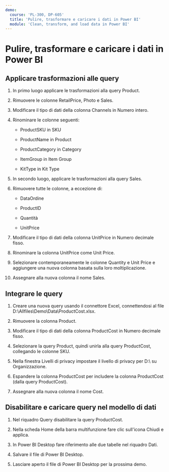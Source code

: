 ```yaml
---
demo:
  course: 'PL-300, DP-605'
  title: 'Pulire, trasformare e caricare i dati in Power BI'
  module: 'Clean, transform, and load data in Power BI'
---
```


# Pulire, trasformare e caricare i dati in Power BI

## Applicare trasformazioni alle query

1. In primo luogo applicare le trasformazioni alla query Product.

1. Rimuovere le colonne RetailPrice, Photo e Sales.

1. Modificare il tipo di dati della colonna Channels in Numero intero.

1. Rinominare le colonne seguenti:

    - ProductSKU in SKU

    - ProductName in Product

    - ProductCategory in Category

    - ItemGroup in Item Group

    - KitType in Kit Type

1. In secondo luogo, applicare le trasformazioni alla query Sales.

1. Rimuovere tutte le colonne, a eccezione di:

    - DataOrdine

    - ProductID

    - Quantità

    - UnitPrice

1. Modificare il tipo di dati della colonna UnitPrice in Numero decimale fisso.

1. Rinominare la colonna UnitPrice come Unit Price.

1. Selezionare contemporaneamente le colonne Quantity e Unit Price e aggiungere una nuova colonna basata sulla loro moltiplicazione.

1. Assegnare alla nuova colonna il nome Sales.

## Integrare le query

1. Creare una nuova query usando il connettore Excel, connettendosi al file D:\Allfiles\Demo\Data\ProductCost.xlsx.

1. Rimuovere la colonna Product.

1. Modificare il tipo di dati della colonna ProductCost in Numero decimale fisso.

1. Selezionare la query Product, quindi unirla alla query ProductCost, collegando le colonne SKU.

1. Nella finestra Livelli di privacy impostare il livello di privacy per D:\ su Organizzazione.

1. Espandere la colonna ProductCost per includere la colonna ProductCost (dalla query ProductCost).

1. Assegnare alla nuova colonna il nome Cost.

## Disabilitare e caricare query nel modello di dati

1. Nel riquadro Query disabilitare la query ProductCost.

1. Nella scheda Home della barra multifunzione fare clic sull'icona Chiudi e applica.

1. In Power BI Desktop fare riferimento alle due tabelle nel riquadro Dati.

1. Salvare il file di Power BI Desktop.

1. Lasciare aperto il file di Power BI Desktop per la prossima demo.
